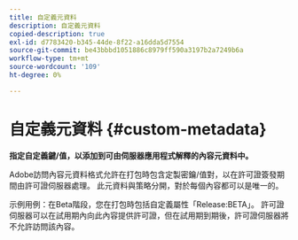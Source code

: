 ```yaml
---
title: 自定義元資料
description: 自定義元資料
copied-description: true
exl-id: d7783420-b345-44de-8f22-a16dda5d7554
source-git-commit: be43bbbd1051886c8979ff590a3197b2a7249b6a
workflow-type: tm+mt
source-wordcount: '109'
ht-degree: 0%

---
```


# 自定義元資料 {#custom-metadata}

**指定自定義鍵/值，以添加到可由伺服器應用程式解釋的內容元資料中。**

Adobe訪問內容元資料格式允許在打包時包含定製密鑰/值對，以在許可證簽發期間由許可證伺服器處理。 此元資料與策略分開，對於每個內容都可以是唯一的。

示例用例：在Beta階段，您在打包時包括自定義屬性「Release:BETA」。 許可證伺服器可以在試用期內向此內容提供許可證，但在試用期到期後，許可證伺服器將不允許訪問該內容。
